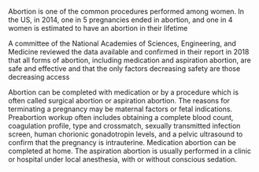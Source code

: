 Abortion is one of the common procedures performed among women. In the US, in 2014, one in 5 pregnancies ended in abortion, and one in 4 women is estimated to have an abortion in their lifetime

A committee of the National Academies of Sciences, Engineering, and Medicine reviewed the data available and confirmed in their report in 2018 that all forms of abortion, including medication and aspiration abortion, are safe and effective and that the only factors decreasing safety are those decreasing access

Abortion can be completed with medication or by a procedure which is often called surgical abortion or aspiration abortion. The reasons for terminating a pregnancy may be maternal factors or fetal indications. Preabortion workup often includes obtaining a complete blood count, coagulation profile, type and crossmatch, sexually transmitted infection screen, human chorionic gonadotropin levels, and a pelvic ultrasound to confirm that the pregnancy is intrauterine. Medication abortion can be completed at home. The aspiration abortion is usually performed in a clinic or hospital under local anesthesia, with or without conscious sedation.